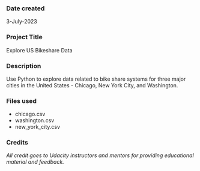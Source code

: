 ### Date created
3-July-2023

### Project Title
Explore US Bikeshare Data

### Description
Use Python to explore data related to bike share systems for three major cities in the United States - Chicago, New York City, and Washington.

### Files used
* chicago.csv
* washington.csv
* new_york_city.csv

### Credits
_All credit goes to Udacity instructors and mentors for providing educational material and feedback._

